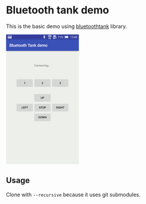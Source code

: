 # Bluetooth tank demo

This is the basic demo using [bluetoothtank] library.

![screenshot](screenshot.png)

## Usage

Clone with `--recursive` because it uses git submodules.

[bluetoothtank]: https://github.com/aaronps/bluetoothtank
